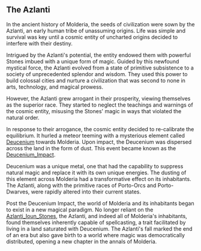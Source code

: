 ## The Azlanti

In the ancient history of Molderia, the seeds of civilization were sown by the Azlanti, an early human tribe of unassuming origins. Life was simple and survival was key until a cosmic entity of uncharted origins decided to interfere with their destiny.

Intrigued by the Azlanti's potential, the entity endowed them with powerful Stones imbued with a unique form of magic. Guided by this newfound mystical force, the Azlanti evolved from a state of primitive subsistence to a society of unprecedented splendor and wisdom. They used this power to build colossal cities and nurture a civilization that was second to none in arts, technology, and magical prowess.

However, the Azlanti grew arrogant in their prosperity, viewing themselves as the superior race. They started to neglect the teachings and warnings of the cosmic entity, misusing the Stones' magic in ways that violated the natural order.

In response to their arrogance, the cosmic entity decided to re-calibrate the equilibrium. It hurled a meteor teeming with a mysterious element called [Deucenium](Deucenium.md) towards Molderia. Upon impact, the Deucenium was dispersed across the land in the form of dust. This event became known as the [Deucenium_Impact](Deucenium_Impact.md).

Deucenium was a unique metal, one that had the capability to suppress natural magic and replace it with its own unique energies. The dusting of this element across Molderia had a transformative effect on its inhabitants. The Azlanti, along with the primitive races of Porto-Orcs and Porto-Dwarves, were rapidly altered into their current states.

Post the Deucenium Impact, the world of Molderia and its inhabitants began to exist in a new magical paradigm. No longer reliant on the [Azlanti_Ioun_Stones](../Artifacts/Azlanti_Ioun_Stones.md), the Azlanti, and indeed all of Molderia's inhabitants, found themselves inherently capable of spellcasting, a trait facilitated by living in a land saturated with Deucenium. The Azlanti's fall marked the end of an era but also gave birth to a world where magic was democratically distributed, opening a new chapter in the annals of Molderia.